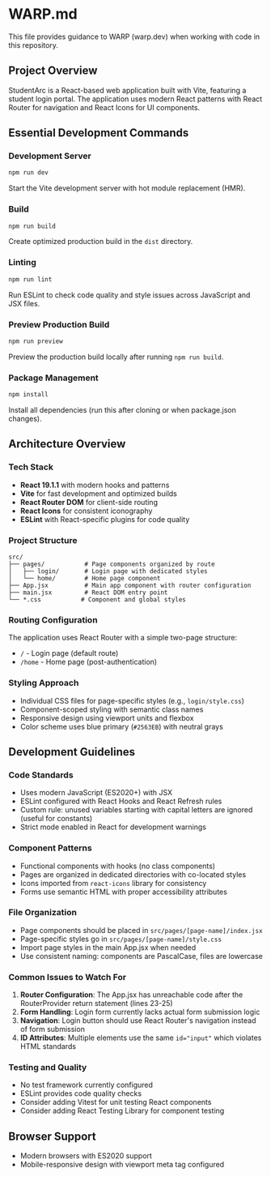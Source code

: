 # WARP.md

This file provides guidance to WARP (warp.dev) when working with code in this repository.

## Project Overview

StudentArc is a React-based web application built with Vite, featuring a student login portal. The application uses modern React patterns with React Router for navigation and React Icons for UI components.

## Essential Development Commands

### Development Server
```bash
npm run dev
```
Start the Vite development server with hot module replacement (HMR).

### Build
```bash
npm run build
```
Create optimized production build in the `dist` directory.

### Linting
```bash
npm run lint
```
Run ESLint to check code quality and style issues across JavaScript and JSX files.

### Preview Production Build
```bash
npm run preview
```
Preview the production build locally after running `npm run build`.

### Package Management
```bash
npm install
```
Install all dependencies (run this after cloning or when package.json changes).

## Architecture Overview

### Tech Stack
- **React 19.1.1** with modern hooks and patterns
- **Vite** for fast development and optimized builds
- **React Router DOM** for client-side routing
- **React Icons** for consistent iconography
- **ESLint** with React-specific plugins for code quality

### Project Structure
```
src/
├── pages/           # Page components organized by route
│   ├── login/       # Login page with dedicated styles
│   └── home/        # Home page component
├── App.jsx          # Main app component with router configuration
├── main.jsx         # React DOM entry point
└── *.css           # Component and global styles
```

### Routing Configuration
The application uses React Router with a simple two-page structure:
- `/` - Login page (default route)
- `/home` - Home page (post-authentication)

### Styling Approach
- Individual CSS files for page-specific styles (e.g., `login/style.css`)
- Component-scoped styling with semantic class names
- Responsive design using viewport units and flexbox
- Color scheme uses blue primary (`#2563EB`) with neutral grays

## Development Guidelines

### Code Standards
- Uses modern JavaScript (ES2020+) with JSX
- ESLint configured with React Hooks and React Refresh rules
- Custom rule: unused variables starting with capital letters are ignored (useful for constants)
- Strict mode enabled in React for development warnings

### Component Patterns
- Functional components with hooks (no class components)
- Pages are organized in dedicated directories with co-located styles
- Icons imported from `react-icons` library for consistency
- Forms use semantic HTML with proper accessibility attributes

### File Organization
- Page components should be placed in `src/pages/[page-name]/index.jsx`
- Page-specific styles go in `src/pages/[page-name]/style.css`
- Import page styles in the main App.jsx when needed
- Use consistent naming: components are PascalCase, files are lowercase

### Common Issues to Watch For

1. **Router Configuration**: The App.jsx has unreachable code after the RouterProvider return statement (lines 23-25)
2. **Form Handling**: Login form currently lacks actual form submission logic
3. **Navigation**: Login button should use React Router's navigation instead of form submission
4. **ID Attributes**: Multiple elements use the same `id="input"` which violates HTML standards

### Testing and Quality
- No test framework currently configured
- ESLint provides code quality checks
- Consider adding Vitest for unit testing React components
- Consider adding React Testing Library for component testing

## Browser Support
- Modern browsers with ES2020 support
- Mobile-responsive design with viewport meta tag configured
